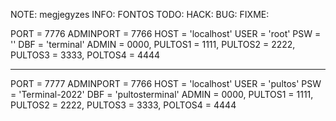 NOTE: megjegyzes
INFO: FONTOS
TODO:
HACK:
BUG:
FIXME:

PORT = 7776
ADMINPORT = 7766
HOST = 'localhost'
USER = 'root'
PSW = ''
DBF = 'terminal'
ADMIN = 0000,
PULTOS1 = 1111,
PULTOS2 = 2222,
PULTOS3 = 3333,
POLTOS4 = 4444

---

PORT = 7777
ADMINPORT = 7766
HOST = 'localhost'
USER = 'pultos'
PSW = 'Terminal-2022'
DBF = 'pultosterminal'
ADMIN = 0000,
PULTOS1 = 1111,
PULTOS2 = 2222,
PULTOS3 = 3333,
POLTOS4 = 4444
